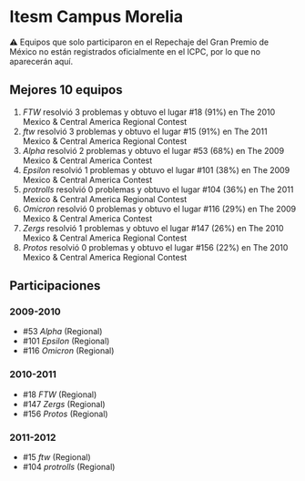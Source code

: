 # Itesm Campus Morelia

:warning: Equipos que solo participaron en el Repechaje del Gran Premio de México no están registrados oficialmente en el ICPC, por lo que no aparecerán aquí.

## Mejores 10 equipos

1. _FTW_ resolvió 3 problemas y obtuvo el lugar #18 (91%) en The 2010 Mexico & Central America Regional Contest
1. _ftw_ resolvió 3 problemas y obtuvo el lugar #15 (91%) en The 2011 Mexico & Central America Regional Contest
1. _Alpha_ resolvió 2 problemas y obtuvo el lugar #53 (68%) en The 2009 Mexico & Central America Contest
1. _Epsilon_ resolvió 1 problemas y obtuvo el lugar #101 (38%) en The 2009 Mexico & Central America Contest
1. _protrolls_ resolvió 0 problemas y obtuvo el lugar #104 (36%) en The 2011 Mexico & Central America Regional Contest
1. _Omicron_ resolvió 0 problemas y obtuvo el lugar #116 (29%) en The 2009 Mexico & Central America Contest
1. _Zergs_ resolvió 1 problemas y obtuvo el lugar #147 (26%) en The 2010 Mexico & Central America Regional Contest
1. _Protos_ resolvió 0 problemas y obtuvo el lugar #156 (22%) en The 2010 Mexico & Central America Regional Contest

## Participaciones

### 2009-2010

- #53 _Alpha_ (Regional)
- #101 _Epsilon_ (Regional)
- #116 _Omicron_ (Regional)

### 2010-2011

- #18 _FTW_ (Regional)
- #147 _Zergs_ (Regional)
- #156 _Protos_ (Regional)

### 2011-2012

- #15 _ftw_ (Regional)
- #104 _protrolls_ (Regional)




